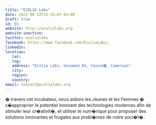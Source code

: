 ```yaml
---
title: "ECOLIA Labs"
date: 2021-06-12T15:35:07-04:00
draft: true
id: 65
website: http://ecolialabs.org
website-inactive: 
twitter: ecolialabs
facebook: https://www.facebook.com/EcoliaLabs/
linkedin: 
location: 
   lat: 
   lng: 
   address: "Ecolia Labs, Unnamed Rd, Yaound�, Cameroun"
   city: 
   region: 
   country: 
email: contact@ecolialabs.org
---
```

� travers cet incubateur, nous aidons les Jeunes et les Femmes � s�approprier le potentiel innovant des technologies modernes afin de stimuler leur cr�ativit�, et utiliser le num�rique pour proposer des solutions innovantes et frugales aux probl�mes de notre soci�t�.
